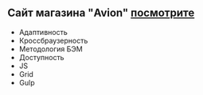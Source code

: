 ## Cайт магазина "Avion" [посмотрите](https://gluzd90.github.io/avion/)
- Адаптивность
- Кроссбраузерность
- Методология БЭМ
- Доступность
- JS
- Grid
- Gulp

 
 
